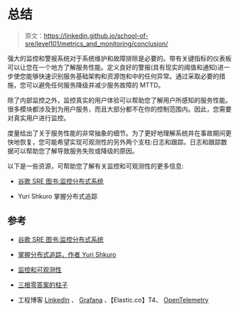 # 总结

> 原文：<https://linkedin.github.io/school-of-sre/level101/metrics_and_monitoring/conclusion/>

强大的监控和警报系统对于系统维护和故障排除是必要的。带有关键指标的仪表板可以让您在一个地方了解服务性能。定义良好的警报(具有现实的阈值和通知)进一步使您能够快速识别服务基础架构和资源饱和中的任何异常。通过采取必要的措施，您可以避免任何服务降级并减少服务故障的 MTTD。

除了内部监控之外，监控真实的用户体验可以帮助您了解用户所感知的服务性能。很多模块都涉及到为用户服务，而且大部分都不在你的控制范围内。因此，您需要对真实用户进行监控。

度量给出了关于服务性能的非常抽象的细节。为了更好地理解系统并在事故期间更快地恢复，您可能希望实现可观测性的另外两个支柱:日志和跟踪。日志和跟踪数据可以帮助您了解导致服务失败或降级的原因。

以下是一些资源，可帮助您了解有关监控和可观测性的更多信息:

*   [谷歌 SRE 图书:监控分布式系统](https://sre.google/sre-book/monitoring-distributed-systems/)

*   Yuri Shkuro 掌握分布式追踪

## 参考

*   [谷歌 SRE 图书:监控分布式系统](https://sre.google/sre-book/monitoring-distributed-systems/)

*   [掌握分布式追踪，作者 Yuri Shkuro](https://learning.oreilly.com/library/view/mastering-distributed-tracing/9781788628464/)

*   [监控和可观测性](https://copyconstruct.medium.com/monitoring-and-observability-8417d1952e1c)

*   [三根零答案的柱子](https://medium.com/lightstephq/three-pillars-with-zero-answers-2a98b36358b8)

*   工程博客 [LinkedIn](https://engineering.linkedin.com/blog/topic/monitoring) 、 [Grafana](https://grafana.com/blog/) 、【Elastic.co】T4、 [OpenTelemetry](https://medium.com/opentelemetry)